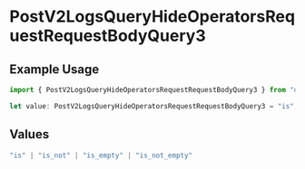# PostV2LogsQueryHideOperatorsRequestRequestBodyQuery3

## Example Usage

```typescript
import { PostV2LogsQueryHideOperatorsRequestRequestBodyQuery3 } from "orq-poc-typescript-multi-env-version/models/operations";

let value: PostV2LogsQueryHideOperatorsRequestRequestBodyQuery3 = "is";
```

## Values

```typescript
"is" | "is_not" | "is_empty" | "is_not_empty"
```